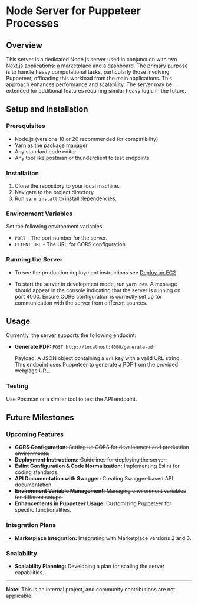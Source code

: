 
# Node Server for Puppeteer Processes

## Overview

This server is a dedicated Node.js server used in conjunction with two Next.js applications: a marketplace and a dashboard. The primary purpose is to handle heavy computational tasks, particularly those involving Puppeteer, offloading this workload from the main applications. This approach enhances performance and scalability. The server may be extended for additional features requiring similar heavy logic in the future.

## Setup and Installation

### Prerequisites

- Node.js (versions 18 or 20 recommended for compatibility)
- Yarn as the package manager
- Any standard code editor
- Any tool like postman or thunderclient to test endpoints

### Installation

1. Clone the repository to your local machine.
2. Navigate to the project directory.
3. Run `yarn install` to install dependencies.

### Environment Variables

Set the following environment variables:

- `PORT` - The port number for the server.
- `CLIENT_URL` - The URL for CORS configuration.

### Running the Server

- To see the production deployment instructions see [Deploy on EC2](./deployement-instructions.md)

- To start the server in development mode, run `yarn dev`. A message should appear in the console indicating that the server is running on port 4000. Ensure CORS configuration is correctly set up for communication with the server from different sources.

## Usage

Currently, the server supports the following endpoint:

- **Generate PDF:** `POST http://localhost:4000/generate-pdf`
  
  Payload: A JSON object containing a `url` key with a valid URL string. This endpoint uses Puppeteer to generate a PDF from the provided webpage URL.

### Testing

Use Postman or a similar tool to test the API endpoint.

## Future Milestones

### Upcoming Features

- ~~**CORS Configuration:** Setting up CORS for development and production environments.~~
- ~~**Deployment Instructions:** Guidelines for deploying the server.~~ 
- **Eslint Configuration & Code Normalization:** Implementing Eslint for coding standards.
- **API Documentation with Swagger:** Creating Swagger-based API documentation.
- ~~**Environment Variable Management:** Managing environment variables for different setups.~~
- **Enhancements in Puppeteer Usage:** Customizing Puppeteer for specific functionalities.

### Integration Plans

- **Marketplace Integration:** Integrating with Marketplace versions 2 and 3.

### Scalability

- **Scalability Planning:** Developing a plan for scaling the server capabilities.

---

**Note:** This is an internal project, and community contributions are not applicable.
